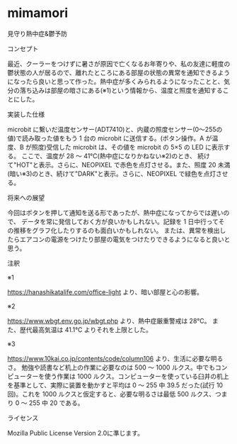 # mimamori

見守り熱中症&鬱予防


コンセプト

最近、クーラーをつけずに暑さが原因で亡くなるお年寄りや、私の友達に軽度の鬱状態の人が居るので、離れたところにある部屋の状態の異常を通知できるようになったら良いと思って作った。熱中症が多くみられるようになったことと、気分の落ち込みは部屋の暗さにある(※1)という情報から、温度と照度を通知することにした。


実装した仕様

microbit に繋いだ温度センサー(ADT7410)と、内蔵の照度センサー(0～255の値)で読み取った値をもう 1 台の microbit に送信する。(ボタン操作。A が温度、B が照度)受信した microbit は、その値を microbit の 5×5 の LED に表示する。
ここで、温度が 28 ～ 41℃(熱中症になりかねない※2)のとき、 続けて"HOT"と表示。さらに、NEOPIXEL で赤色を点灯させる。また、照度 20 未満 (暗い※3)のとき、続けて"DARK"と表示。さらに、NEOPIXEL で緑色を点灯させる。


将来への展望

今回はポタンを押して通知を送る形であったが、熱中症になってからでは遅いので、 データを常に発信しておく方が良いかもしれない。記録を 1 日中行ってその推移をグラフ化したりするのも面白いかもしれない。 または、異常を検出したらエアコンの電源をつけたり部屋の電気をつけたりできるようになると良いと思う。


注釈

※1

https://hanashikatalife.com/office-light より、暗い部屋と心の影響。

※2

https://www.wbgt.env.go.jp/wbgt.php より、熱中症厳重警戒は 28℃。
また、歴代最高気温は 41.1℃ よりそれを上限とした。

※3

https://www.10kai.co.jp/contents/code/column106 より、生活に必要な明るさ。
勉強や読書など机上の作業に必要なのは 500 ～ 1000 ルクス。中でもコンピューターを使う作業は 1000 ルクス。コンピューターを使っている臼井の机上を基準として、実際に装置を動かすと平均は 0 ～ 255 中 39.5 だった(試行 10 回)。これを 1000 ルクスと仮定すると、必要な明るさは最低 500 ルクス、つまり 0 ～ 255 中 20 である。


ライセンス

Mozilla Public License Version 2.0に準じます。
